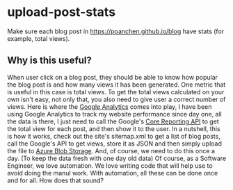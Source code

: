 # upload-post-stats

Make sure each blog post in https://poanchen.github.io/blog have stats (for example, total views).

## Why is this useful?

When user click on a blog post, they should be able to know how popular the blog post is and how many views it has been generated. One metric that is useful in this case is total views. To get the total views calculated on your own isn't easy, not only that, you also need to give user a correct number of views. Here is where the [Google Analytics](https://analytics.google.com) comes into play, I have been using Google Analytics to track my website performance since day one, all the data is there, I just need to call the Google's [Core Reporting API](https://developers.google.com/analytics/devguides/reporting/core/v3/) to get the total view for each post, and then show it to the user. In a nutshell, this is how it works, check out the site's sitemap.xml to get a list of blog posts, call the Google's API to get views, store it as JSON and then simply upload the file to [Azure Blob Storage](https://azure.microsoft.com/en-us/services/storage/blobs/). And, of course, we need to do this once a day. (To keep the data fresh with one day old data) Of course, as a Software Engineer, we love automation. We love writing code that will help use to avoid doing the manul work. With automation, all these can be done once and for all. How does that sound?
